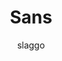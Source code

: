 ---
title: Sans
author: slaggo 
description: makes hamsters sans
code: eyJ2ZXJzaW9uIjoiMCIsIm5hbWUiOiJTYW5zIiwiZGVzY3JpcHRpb24iOiJtYWtlcyBoYW1zdGVycyBzYW5zIiwiaGFtc3RlciI6Imh0dHBzOi8vaW1ndXIuY29tL3laZlJCWHkucG5nIiwic25haWwiOiIiLCJpdGVtcyI6IiIsInRhdmVuUHJvcHMiOiIifQ
---